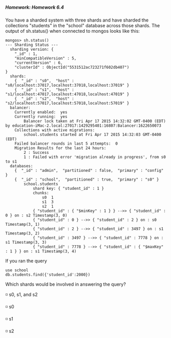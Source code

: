 ##### Homework: Homework 6.4

You have a sharded system with three shards and have sharded the collections "students" in the "school" database across those shards. The output of sh.status() when connected to mongos looks like this:

```
mongos> sh.status()
--- Sharding Status ---
  sharding version: {
	"_id" : 1,
	"minCompatibleVersion" : 5,
	"currentVersion" : 6,
	"clusterId" : ObjectId("5531512ac723271f602db407")
}
  shards:
	{  "_id" : "s0",  "host" : "s0/localhost:37017,localhost:37018,localhost:37019" }
	{  "_id" : "s1",  "host" : "s1/localhost:47017,localhost:47018,localhost:47019" }
	{  "_id" : "s2",  "host" : "s2/localhost:57017,localhost:57018,localhost:57019" }
  balancer:
	Currently enabled:  yes
	Currently running:  yes
		Balancer lock taken at Fri Apr 17 2015 14:32:02 GMT-0400 (EDT) by education-iMac-2.local:27017:1429295401:16807:Balancer:1622650073
	Collections with active migrations:
		school.students started at Fri Apr 17 2015 14:32:03 GMT-0400 (EDT)
	Failed balancer rounds in last 5 attempts:  0
	Migration Results for the last 24 hours:
		2 : Success
		1 : Failed with error 'migration already in progress', from s0 to s1
  databases:
	{  "_id" : "admin",  "partitioned" : false,  "primary" : "config" }
	{  "_id" : "school",  "partitioned" : true,  "primary" : "s0" }
		school.students
			shard key: { "student_id" : 1 }
			chunks:
				s0	1
				s1	3
				s2	1
			{ "student_id" : { "$minKey" : 1 } } -->> { "student_id" : 0 } on : s2 Timestamp(3, 0)
			{ "student_id" : 0 } -->> { "student_id" : 2 } on : s0 Timestamp(3, 1)
			{ "student_id" : 2 } -->> { "student_id" : 3497 } on : s1 Timestamp(3, 2)
			{ "student_id" : 3497 } -->> { "student_id" : 7778 } on : s1 Timestamp(3, 3)
			{ "student_id" : 7778 } -->> { "student_id" : { "$maxKey" : 1 } } on : s1 Timestamp(3, 4)
```

If you ran the query
```
use school
db.students.find({'student_id':2000})
```

Which shards would be involved in answering the query?

:white_medium_small_square: s0, s1, and s2

:white_medium_small_square: s0

:white_medium_small_square: s1

:white_medium_small_square: s2
